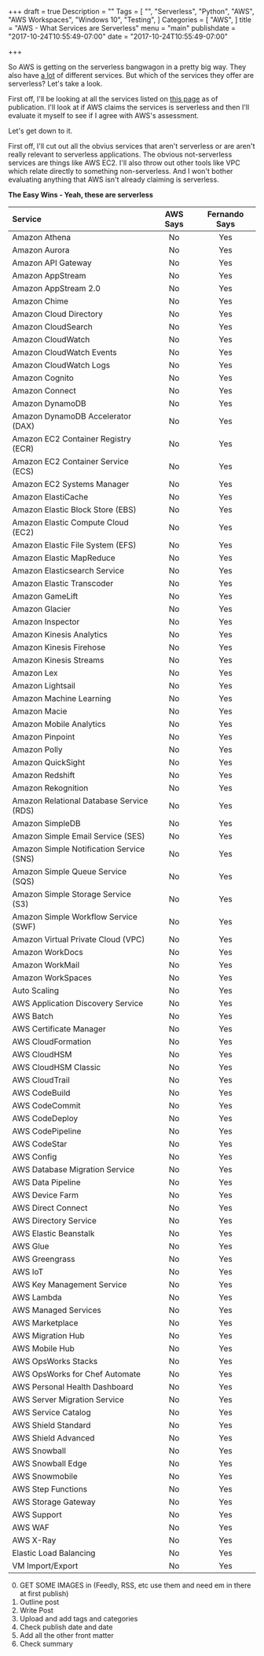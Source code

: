 +++
draft = true
Description = ""
Tags = [
  "",
  "Serverless",
  "Python",
  "AWS",
  "AWS Workspaces",
  "Windows 10",
  "Testing",
]
Categories = [
  "AWS",
]
title = "AWS - What Services are Serverless"
menu = "main"
publishdate = "2017-10-24T10:55:49-07:00"
date = "2017-10-24T10:55:49-07:00"

+++

So AWS is getting on the serverless bangwagon in a pretty big way. They also have [a lot](https://aws.amazon.com/about-aws/global-infrastructure/regional-product-services/) of different services. But which of the services they offer are serverless? Let's take a look.

First off, I'll be looking at all the services listed on [this page](https://aws.amazon.com/about-aws/global-infrastructure/regional-product-services/) as of publication. I'll look at if AWS claims the services is serverless and then I'll evaluate it myself to see if I agree with AWS's assessment.

Let's get down to it.

<!--more-->

First off, I'll cut out all the obvius services that aren't serverless or are aren't really relevant to serverless applications. The obvious not-serverless services are things like AWS EC2. I'll also throw out other tools like VPC which relate directly to something non-serverless. And I won't bother evaluating anything that AWS isn't already claiming is serverless.

**The Easy Wins - Yeah, these are serverless**

|Service|AWS Says|Fernando Says|
|:-----|:-----:|:-----:|
|Amazon Athena| No|Yes|
|Amazon Aurora| No | Yes|
|Amazon API Gateway| No | Yes|
|Amazon AppStream| No | Yes|
|Amazon AppStream 2.0| No | Yes|
|Amazon Chime| No | Yes|
|Amazon Cloud Directory| No | Yes|
|Amazon CloudSearch | No | Yes|
|Amazon CloudWatch| No | Yes|
|Amazon CloudWatch Events| No | Yes|
|Amazon CloudWatch Logs| No | Yes|
|Amazon Cognito| No | Yes|
|Amazon Connect| No | Yes|
|Amazon DynamoDB| No | Yes|
|Amazon DynamoDB Accelerator (DAX)| No | Yes|
|Amazon EC2 Container Registry (ECR)| No | Yes|
|Amazon EC2 Container Service (ECS)| No | Yes|
|Amazon EC2 Systems Manager| No | Yes|
|Amazon ElastiCache| No | Yes|
|Amazon Elastic Block Store (EBS)| No | Yes|
|Amazon Elastic Compute Cloud (EC2)| No | Yes|
|Amazon Elastic File System (EFS)| No | Yes|
|Amazon Elastic MapReduce| No | Yes|
|Amazon Elasticsearch Service| No | Yes|
|Amazon Elastic Transcoder| No | Yes|
|Amazon GameLift | No | Yes|
|Amazon Glacier | No | Yes|
|Amazon Inspector| No | Yes|
|Amazon Kinesis Analytics| No | Yes|
|Amazon Kinesis Firehose| No | Yes|
|Amazon Kinesis Streams| No | Yes|
|Amazon Lex | No | Yes|
|Amazon Lightsail| No | Yes|
|Amazon Machine Learning| No | Yes|
|Amazon Macie | No | Yes|
|Amazon Mobile Analytics| No | Yes|
|Amazon Pinpoint| No | Yes|
|Amazon Polly| No | Yes|
|Amazon QuickSight| No | Yes|
|Amazon Redshift| No | Yes|
|Amazon Rekognition| No | Yes|
|Amazon Relational Database Service (RDS)| No | Yes|
|Amazon SimpleDB | No | Yes|
|Amazon Simple Email Service (SES) | No | Yes|
|Amazon Simple Notification Service (SNS)| No | Yes|
|Amazon Simple Queue Service (SQS)| No | Yes|
|Amazon Simple Storage Service (S3)| No | Yes|
|Amazon Simple Workflow Service (SWF)| No | Yes|
|Amazon Virtual Private Cloud (VPC)| No | Yes|
|Amazon WorkDocs| No | Yes|
|Amazon WorkMail| No | Yes|
|Amazon WorkSpaces| No | Yes|
|Auto Scaling| No | Yes|
|AWS Application Discovery Service| No | Yes|
|AWS Batch| No | Yes|
|AWS Certificate Manager| No | Yes|
|AWS CloudFormation| No | Yes|
|AWS CloudHSM| No | Yes|
|AWS CloudHSM Classic| No | Yes|
|AWS CloudTrail| No | Yes|
|AWS CodeBuild| No | Yes|
|AWS CodeCommit| No | Yes|
|AWS CodeDeploy| No | Yes|
|AWS CodePipeline| No | Yes|
|AWS CodeStar| No | Yes|
|AWS Config| No | Yes|
|AWS Database Migration Service| No | Yes|
|AWS Data Pipeline| No | Yes|
|AWS Device Farm| No | Yes|
|AWS Direct Connect| No | Yes|
|AWS Directory Service| No | Yes|
|AWS Elastic Beanstalk| No | Yes|
|AWS Glue| No | Yes|
|AWS Greengrass| No | Yes|
|AWS IoT| No | Yes|
|AWS Key Management Service| No | Yes|
|AWS Lambda| No | Yes|
|AWS Managed Services| No | Yes|
|AWS Marketplace| No | Yes|
|AWS Migration Hub| No | Yes|
|AWS Mobile Hub| No | Yes|
|AWS OpsWorks Stacks| No | Yes|
|AWS OpsWorks for Chef Automate| No | Yes|
|AWS Personal Health Dashboard| No | Yes|
|AWS Server Migration Service| No | Yes|
|AWS Service Catalog | No | Yes|
|AWS Shield Standard| No | Yes|
|AWS Shield Advanced| No | Yes|
|AWS Snowball| No | Yes|
|AWS Snowball Edge| No | Yes|
|AWS Snowmobile| No | Yes|
|AWS Step Functions| No | Yes|
|AWS Storage Gateway| No | Yes|
|AWS Support| No | Yes|
|AWS WAF| No | Yes|
|AWS X-Ray | No | Yes|
|Elastic Load Balancing| No | Yes|
|VM Import/Export| No | Yes|

0. GET SOME IMAGES in (Feedly, RSS, etc use them and need em in there at first publish)
1. Outline post
2. Write Post
3. Upload and add tags and categories
4. Check publish date and date
5. Add all the other front matter
6. Check summary
